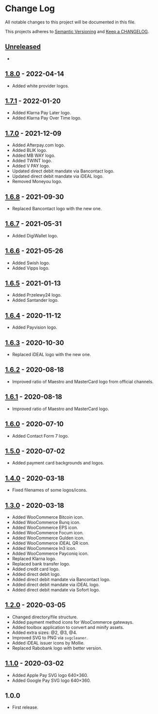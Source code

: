 # Change Log

All notable changes to this project will be documented in this file.

This projects adheres to [Semantic Versioning](http://semver.org/) and [Keep a CHANGELOG](http://keepachangelog.com/).

## [Unreleased][unreleased]
-

## [1.8.0] - 2022-04-14
- Added white provider logos.

## [1.7.1] - 2022-01-20
- Added Klarna Pay Later logo.
- Added Klarna Pay Over Time logo.

## [1.7.0] - 2021-12-09
- Added Afterpay.com logo.
- Added BLIK logo.
- Added MB WAY logo.
- Added TWINT logo.
- Added V PAY logo.
- Updated direct debit mandate via Bancontact logo.
- Updated direct debit mandate via iDEAL logo.
- Removed Moneyou logo.

## [1.6.8] - 2021-09-30
- Replaced Bancontact logo with the new one.

## [1.6.7] - 2021-05-31
- Added DigiWallet logo.

## [1.6.6] - 2021-05-26
- Added Swish logo.
- Added Vipps logo.

## [1.6.5] - 2021-01-13
- Added Przelewy24 logo.
- Added Santander logo.

## [1.6.4] - 2020-11-12
- Added Payvision logo.

## [1.6.3] - 2020-10-30
- Replaced iDEAL logo with the new one.

## [1.6.2] - 2020-08-18
- Improved ratio of Maestro and MasterCard logo from official channels.

## [1.6.1] - 2020-08-18
- Improved ratio of Maestro and MasterCard logo.

## [1.6.0] - 2020-07-10
- Added Contact Form 7 logo.

## [1.5.0] - 2020-07-02
- Added payment card backgrounds and logos.

## [1.4.0] - 2020-03-18
- Fixed filenames of some logos/icons.

## [1.3.0] - 2020-03-18
- Added WooCommerce Bitcoin icon.
- Added WooCommerce Bunq icon.
- Added WooCommerce EPS icon.
- Added WooCommerce Focum icon.
- Added WooCommerce Gulden icon.
- Added WooCommerce iDEAL QR icon.
- Added WooCommerce In3 icon.
- Added WooCommerce Payconiq icon.
- Replaced Klarna logo.
- Replaced bank transfer logo.
- Added credit card logo.
- Added direct debit logo.
- Added direct debit mandate via Bancontact logo.
- Added direct debit mandate via iDEAL logo.
- Added direct debit mandate via Sofort logo.

## [1.2.0] - 2020-03-05
- Changed directory/file structure.
- Added payment method icons for WooCommerce gateways.
- Added toolbox application to convert and minify assets.
- Added extra sizes: @2, @3, @4.
- Improved SVG to PNG via `svgcleaner`.
- Added iDEAL issuer icons by Mollie.
- Replaced Rabobank logo with better version.

## [1.1.0] - 2020-03-02
- Added Apple Pay SVG logo 640×360.
- Added Google Pay SVG logo 640×360.

## 1.0.0
- First release.

[unreleased]: https://github.com/wp-pay/logos/compare/1.8.0...HEAD
[1.8.0]: https://github.com/wp-pay/logos/compare/1.7.1...1.8.0
[1.7.1]: https://github.com/wp-pay/logos/compare/1.7.0...1.7.1
[1.7.0]: https://github.com/wp-pay/logos/compare/1.6.8...1.7.0
[1.6.8]: https://github.com/wp-pay/logos/compare/1.6.7...1.6.8
[1.6.7]: https://github.com/wp-pay/logos/compare/1.6.6...1.6.7
[1.6.6]: https://github.com/wp-pay/logos/compare/1.6.5...1.6.6
[1.6.5]: https://github.com/wp-pay/logos/compare/1.6.4...1.6.5
[1.6.4]: https://github.com/wp-pay/logos/compare/1.6.3...1.6.4
[1.6.3]: https://github.com/wp-pay/logos/compare/1.6.2...1.6.3
[1.6.2]: https://github.com/wp-pay/logos/compare/1.6.1...1.6.2
[1.6.1]: https://github.com/wp-pay/logos/compare/1.6.0...1.6.1
[1.6.0]: https://github.com/wp-pay/logos/compare/1.5.0...1.6.0
[1.5.0]: https://github.com/wp-pay/logos/compare/1.4.0...1.5.0
[1.4.0]: https://github.com/wp-pay/logos/compare/1.3.0...1.4.0
[1.3.0]: https://github.com/wp-pay/logos/compare/1.2.0...1.3.0
[1.2.0]: https://github.com/wp-pay/logos/compare/1.1.0...1.2.0
[1.1.0]: https://github.com/wp-pay/logos/compare/1.0.0...1.1.0
